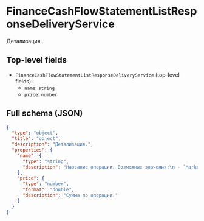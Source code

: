 # FinanceCashFlowStatementListResponseDeliveryService

Детализация.

## Top-level fields
- `FinanceCashFlowStatementListResponseDeliveryService` (top-level fields):
  - `name`: `string`
  - `price`: `number`

## Full schema (JSON)
```json
{
  "type": "object",
  "title": "object",
  "description": "Детализация.",
  "properties": {
    "name": {
      "type": "string",
      "description": "Название операции. Возможные значения:\n - `MarketplaceServiceItemDirectFlowLogisticSum` — логистика,\n - `MarketplaceServiceItemDirectFlowLogisticDC` — логистика РЦ,\n - `MarketplaceServiceItemDropoff` — обработка отправления Drop-off,\n - `MarketplaceServiceItemDirectFlowTrans` — магистраль,\n - `MarketplaceServiceDCFlowTrans` — магистраль РЦ,\n - `MarketplaceServiceItemFulfillment` — сборка заказа,\n - `MarketplaceServiceItemDelivToCustomer` — последняя миля.\n"
    },
    "price": {
      "type": "number",
      "format": "double",
      "description": "Сумма по операции."
    }
  }
}
```
